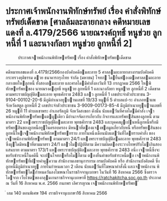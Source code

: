 
# ประกาศเจ้าพนักงานพิทักษ์ทรัพย์ เรื่อง คำสั่งพิทักษ์ทรัพย์เด็ดขาด [ศาลล้มละลายกลาง คดีหมายเลขแดงที่ ล.4179/2566 นายณรงค์ฤทธิ์ หนูช่วย ลูกหนี้ที่ 1 และนางกัลยา หนูช่วย ลูกหนี้ที่ 2]
      
      

      
      

 
 
 
 
 
ประกาศเจาพนักงานพิทักษทรัพย
เรื่อง คําสั่งพิทักษทรัพยเด็ดขาด
__________________________________
คดีหมายเลขแดงที่ ล.4179/2566กองบังคับคดีลมละลาย 5
ศาลลมละลายกลางกรมบังคับคดี 
กระทรวงยุติธรรม
ดวย  ธนาคารกรุงไทย  จํากัด  (มหาชน)  โจทก  ไดยื่นฟองตอศาลลมละลายกลางขอใหลูกหนี้
ทั้งสองลมละลาย  และศาลไดมีคําสั่งลงวันที่  13  กรกฎาคม  2566  ใหพิทักษทรัพยของ  นายณรงคฤทธิ์
หนูชวย  ลูกหนี้ที่  1  และนางกัลยา  หนูชวย  ลูกหนี้ที่  2  เด็ดขาด  ตามพระราชบัญญัติลมละลาย
พุทธศักราช 2483 แลว
ลูกหนี้ที่ 1 เลขประจําตัวประชาชน 3-9104-00102-20-6 มีภูมิลําเนาอยูบานเลขที่ 19/33
หมูที่ 5 ตําบลแป-ระ อําเภอทาแพ จังหวัดสตูล
ลูกหนี้ที่  2  เลขประจําตัวประชาชน  3-9009-00173-85-4  มีภูมิลําเนาอยูบานเลขที่  26
หมูที่ 11 ตําบลเขาพระ อําเภอรัตภูมิ จังหวัดสงขลา
ดังนั้น  นับแตวันที่ศาลไดมีคําสั่ง  เจาพนักงานพิทักษทรัพยแตผูเดียว  มีอํานาจจัดการเกี่ยวกับ
กิจการและทรัพยสินของลูกหนี้  ตามมาตรา  22  แหงพระราชบัญญัติลมละลาย  พุทธศักราช  2483
และบุคคลผูเปนหนี้ลูกหนี้หรือมีทรัพยสินของลูกหนี้อยูในครอบครอง   มีหนาที่ตองแจงขอมูลเกี่ยวกับหนี้
หรือทรัพยสินของลูกหนี้ใหเจาพนักงานพิทักษทรัพยทราบ     ภายในหนึ่งเดือนนับแตวันที่ไดทราบคําสั่ง
ของเจาพนักงานพิทักษทรัพย  ตามมาตรา  24/1  แหงพระราชบัญญัติลมละลาย  พุทธศักราช  2483
ซึ่งผูใดมีหนาที่ตามมาตรา  24/1  แลวไมปฏิบัติตาม  มีความผิดตองระวางโทษปรับไมเกินสองแสนบาท
ตามมาตรา 173/1 แหงพระราชบัญญัติลมละลาย พุทธศักราช 2483
อนึ่ง  เจาหนี้ซึ่งจะขอรับชําระหนี้ในคดีนี้  จะเปนโจทกหรือไมก็ตาม  ตองยื่นคําขอรับชําระหนี้ตอ
เจาพนักงานพิทักษทรัพยที่ฝายคําคูความ สํานักงานเลขานุการกรม กรมบังคับคดี หรือ สํานักงานบังคับคดี
ซึ่งลูกหนี้มีภูมิลําเนาอยู  ภายในกําหนดเวลา  2  เดือน  นับแตวันที่โฆษณาคําสั่งนี้  และเจาพนักงาน
พิทักษทรัพยไดกําหนดวันลงโฆษณาในราชกิจจานุเบกษา  ในวันที่  16  สิงหาคม  2566  ซึ่งตรวจไดจาก
เว็บไซตของกลุมงานราชกิจจานุเบกษาที่ https://ratchakitcha.soc.go.th
ประกาศ ณ วันที่ 16 สิงหาคม พ.ศ. 2566
กนกพร เลิศวรญาณ
เจาพนักงานพิทักษทรัพย
้
 
่
เลม   140   ตอนพิเศษ   194    งราชกิจจานุเบกษา16   สิงหาคม   2566